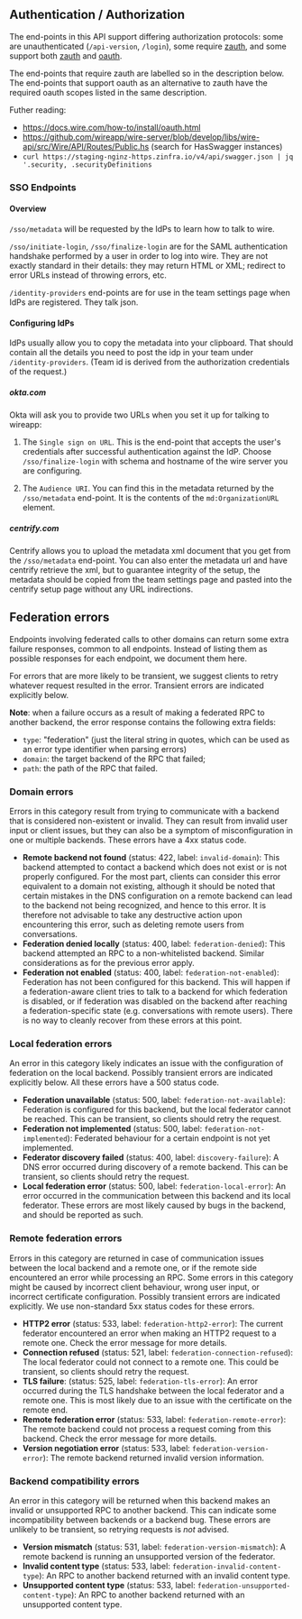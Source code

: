 ## Authentication / Authorization

The end-points in this API support differing authorization protocols:
some are unauthenticated (`/api-version`, `/login`), some require
[zauth](), and some support both [zauth]() and [oauth]().

The end-points that require zauth are labelled so in the description
below.  The end-points that support oauth as an alternative to zauth
have the required oauth scopes listed in the same description.

Futher reading:
- https://docs.wire.com/how-to/install/oauth.html
- https://github.com/wireapp/wire-server/blob/develop/libs/wire-api/src/Wire/API/Routes/Public.hs (search for HasSwagger instances)
- `curl https://staging-nginz-https.zinfra.io/v4/api/swagger.json | jq '.security, .securityDefinitions`

### SSO Endpoints

#### Overview

`/sso/metadata` will be requested by the IdPs to learn how to talk to wire.

`/sso/initiate-login`, `/sso/finalize-login` are for the SAML authentication handshake performed by a user in order to log into wire.  They are not exactly standard in their details: they may return HTML or XML; redirect to error URLs instead of throwing errors, etc.

`/identity-providers` end-points are for use in the team settings page when IdPs are registered.  They talk json.


#### Configuring IdPs

IdPs usually allow you to copy the metadata into your clipboard.  That should contain all the details you need to post the idp in your team under `/identity-providers`.  (Team id is derived from the authorization credentials of the request.)

##### okta.com

Okta will ask you to provide two URLs when you set it up for talking to wireapp:

1. The `Single sign on URL`.  This is the end-point that accepts the user's credentials after successful authentication against the IdP.  Choose `/sso/finalize-login` with schema and hostname of the wire server you are configuring.

2. The `Audience URI`.  You can find this in the metadata returned by the `/sso/metadata` end-point.  It is the contents of the `md:OrganizationURL` element.

##### centrify.com

Centrify allows you to upload the metadata xml document that you get from the `/sso/metadata` end-point.  You can also enter the metadata url and have centrify retrieve the xml, but to guarantee integrity of the setup, the metadata should be copied from the team settings page and pasted into the centrify setup page without any URL indirections.

## Federation errors

Endpoints involving federated calls to other domains can return some extra failure responses, common to all endpoints. Instead of listing them as possible responses for each endpoint, we document them here.

For errors that are more likely to be transient, we suggest clients to retry whatever request resulted in the error. Transient errors are indicated explicitly below.

**Note**: when a failure occurs as a result of making a federated RPC to another backend, the error response contains the following extra fields:

 - `type`: "federation" (just the literal string in quotes, which can be used as an error type identifier when parsing errors)
 - `domain`: the target backend of the RPC that failed;
 - `path`: the path of the RPC that failed.

### Domain errors

Errors in this category result from trying to communicate with a backend that is considered non-existent or invalid. They can result from invalid user input or client issues, but they can also be a symptom of misconfiguration in one or multiple backends. These errors have a 4xx status code.

 - **Remote backend not found** (status: 422, label: `invalid-domain`): This backend attempted to contact a backend which does not exist or is not properly configured. For the most part, clients can consider this error equivalent to a domain not existing, although it should be noted that certain mistakes in the DNS configuration on a remote backend can lead to the backend not being recognized, and hence to this error. It is therefore not advisable to take any destructive action upon encountering this error, such as deleting remote users from conversations.
 - **Federation denied locally** (status: 400, label: `federation-denied`): This backend attempted an RPC to a non-whitelisted backend. Similar considerations as for the previous error apply.
 - **Federation not enabled** (status: 400, label: `federation-not-enabled`): Federation has not been configured for this backend. This will happen if a federation-aware client tries to talk to a backend for which federation is disabled, or if federation was disabled on the backend after reaching a federation-specific state (e.g. conversations with remote users). There is no way to cleanly recover from these errors at this point.

### Local federation errors

An error in this category likely indicates an issue with the configuration of federation on the local backend. Possibly transient errors are indicated explicitly below. All these errors have a 500 status code.

 - **Federation unavailable** (status: 500, label: `federation-not-available`): Federation is configured for this backend, but the local federator cannot be reached. This can be transient, so clients should retry the request.
 - **Federation not implemented** (status: 500, label: `federation-not-implemented`): Federated behaviour for a certain endpoint is not yet implemented.
 - **Federator discovery failed** (status: 400, label: `discovery-failure`): A DNS error occurred during discovery of a remote backend. This can be transient, so clients should retry the request.
 - **Local federation error** (status: 500, label: `federation-local-error`): An error occurred in the communication between this backend and its local federator. These errors are most likely caused by bugs in the backend, and should be reported as such.

### Remote federation errors

Errors in this category are returned in case of communication issues between the local backend and a remote one, or if the remote side encountered an error while processing an RPC. Some errors in this category might be caused by incorrect client behaviour, wrong user input, or incorrect certificate configuration. Possibly transient errors are indicated explicitly. We use non-standard 5xx status codes for these errors.

 - **HTTP2 error** (status: 533, label: `federation-http2-error`): The current federator encountered an error when making an HTTP2 request to a remote one.  Check the error message for more details.
 - **Connection refused** (status: 521, label: `federation-connection-refused`): The local federator could not connect to a remote one. This could be transient, so clients should retry the request.
 - **TLS failure**: (status: 525, label: `federation-tls-error`): An error occurred during the TLS handshake between the local federator and a remote one. This is most likely due to an issue with the certificate on the remote end.
 - **Remote federation error** (status: 533, label: `federation-remote-error`): The remote backend could not process a request coming from this backend. Check the error message for more details.
 - **Version negotiation error** (status: 533, label: `federation-version-error`): The remote backend returned invalid version information.

### Backend compatibility errors

An error in this category will be returned when this backend makes an invalid or unsupported RPC to another backend. This can indicate some incompatibility between backends or a backend bug. These errors are unlikely to be transient, so retrying requests is *not* advised.

 - **Version mismatch** (status: 531, label: `federation-version-mismatch`): A remote backend is running an unsupported version of the federator.
 - **Invalid content type** (status: 533, label: `federation-invalid-content-type`): An RPC to another backend returned with an invalid content type.
 - **Unsupported content type** (status: 533, label: `federation-unsupported-content-type`): An RPC to another backend returned with an unsupported content type.
